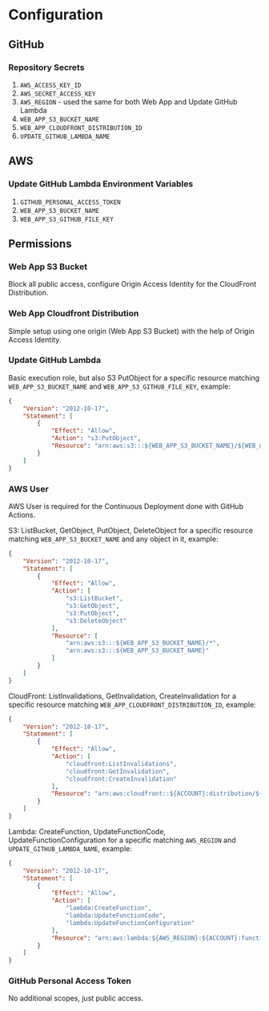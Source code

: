 # Configuration

## GitHub

### Repository Secrets

1. `AWS_ACCESS_KEY_ID`
2. `AWS_SECRET_ACCESS_KEY`
3. `AWS_REGION` - used the same for both Web App and Update GitHub Lambda
4. `WEB_APP_S3_BUCKET_NAME`
5. `WEB_APP_CLOUDFRONT_DISTRIBUTION_ID`
6. `UPDATE_GITHUB_LAMBDA_NAME`

## AWS

### Update GitHub Lambda Environment Variables

1. `GITHUB_PERSONAL_ACCESS_TOKEN`
2. `WEB_APP_S3_BUCKET_NAME`
3. `WEB_APP_S3_GITHUB_FILE_KEY`

## Permissions

### Web App S3 Bucket

Block all public access, configure Origin Access Identity for the CloudFront Distribution. 

### Web App Cloudfront Distribution

Simple setup using one origin (Web App S3 Bucket) with the help of Origin Access Identity.

### Update GitHub Lambda

Basic execution role, but also S3 PutObject for a specific resource matching `WEB_APP_S3_BUCKET_NAME` and
`WEB_APP_S3_GITHUB_FILE_KEY`, example:

```json
{
    "Version": "2012-10-17",
    "Statement": [
        {
            "Effect": "Allow",
            "Action": "s3:PutObject",
            "Resource": "arn:aws:s3:::${WEB_APP_S3_BUCKET_NAME}/${WEB_APP_S3_GITHUB_FILE_KEY}"
        }
    ]
}
```

### AWS User

AWS User is required for the Continuous Deployment done with GitHub Actions.

S3: ListBucket, GetObject, PutObject, DeleteObject for a specific resource matching `WEB_APP_S3_BUCKET_NAME` and any
object in it, example:

```json
{
    "Version": "2012-10-17",
    "Statement": [
        {
            "Effect": "Allow",
            "Action": [
                "s3:ListBucket",
                "s3:GetObject",
                "s3:PutObject",
                "s3:DeleteObject"
            ],
            "Resource": [
                "arn:aws:s3:::${WEB_APP_S3_BUCKET_NAME}/*",
                "arn:aws:s3:::${WEB_APP_S3_BUCKET_NAME}"
            ]
        }
    ]
}
```

CloudFront: ListInvalidations, GetInvalidation, CreateInvalidation for a specific resource matching
`WEB_APP_CLOUDFRONT_DISTRIBUTION_ID`, example:

```json
{
    "Version": "2012-10-17",
    "Statement": [
        {
            "Effect": "Allow",
            "Action": [
                "cloudfront:ListInvalidations",
                "cloudfront:GetInvalidation",
                "cloudfront:CreateInvalidation"
            ],
            "Resource": "arn:aws:cloudfront::${ACCOUNT}:distribution/${WEB_APP_CLOUDFRONT_DISTRIBUTION_ID}"
        }
    ]
}
```

Lambda: CreateFunction, UpdateFunctionCode, UpdateFunctionConfiguration for a specific matching `AWS_REGION` and
`UPDATE_GITHUB_LAMBDA_NAME`, example:

```json
{
    "Version": "2012-10-17",
    "Statement": [
        {
            "Effect": "Allow",
            "Action": [
                "lambda:CreateFunction",
                "lambda:UpdateFunctionCode",
                "lambda:UpdateFunctionConfiguration"
            ],
            "Resource": "arn:aws:lambda:${AWS_REGION}:${ACCOUNT}:function:${UPDATE_GITHUB_LAMBDA_NAME}"
        }
    ]
}
```

### GitHub Personal Access Token

No additional scopes, just public access.
